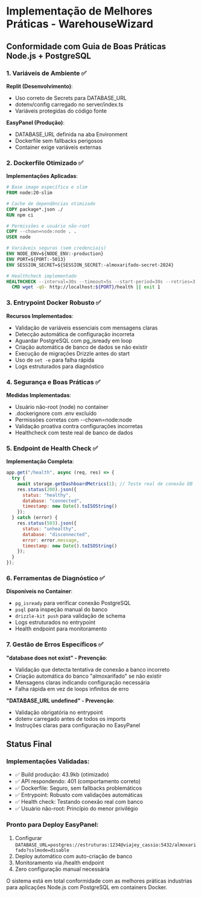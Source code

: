 # Implementação de Melhores Práticas - WarehouseWizard

## Conformidade com Guia de Boas Práticas Node.js + PostgreSQL

### 1. Variáveis de Ambiente ✅

**Replit (Desenvolvimento)**:
- Uso correto de Secrets para DATABASE_URL
- dotenv/config carregado no server/index.ts
- Variáveis protegidas do código fonte

**EasyPanel (Produção)**:
- DATABASE_URL definida na aba Environment 
- Dockerfile sem fallbacks perigosos
- Container exige variáveis externas

### 2. Dockerfile Otimizado ✅

**Implementações Aplicadas**:
```dockerfile
# Base image específica e slim
FROM node:20-slim

# Cache de dependências otimizado
COPY package*.json ./
RUN npm ci

# Permissões e usuário não-root
COPY --chown=node:node . .
USER node

# Variáveis seguras (sem credenciais)
ENV NODE_ENV=${NODE_ENV:-production}
ENV PORT=${PORT:-5013}
ENV SESSION_SECRET=${SESSION_SECRET:-almoxarifado-secret-2024}

# Healthcheck implementado
HEALTHCHECK --interval=30s --timeout=5s --start-period=30s --retries=3 \
  CMD wget -qO- http://localhost:${PORT}/health || exit 1
```

### 3. Entrypoint Docker Robusto ✅

**Recursos Implementados**:
- Validação de variáveis essenciais com mensagens claras
- Detecção automática de configuração incorreta
- Aguardar PostgreSQL com pg_isready em loop
- Criação automática de banco de dados se não existir
- Execução de migrações Drizzle antes do start
- Uso de `set -e` para falha rápida
- Logs estruturados para diagnóstico

### 4. Segurança e Boas Práticas ✅

**Medidas Implementadas**:
- Usuário não-root (node) no container
- .dockerignore com .env excluído
- Permissões corretas com --chown=node:node
- Validação proativa contra configurações incorretas
- Healthcheck com teste real de banco de dados

### 5. Endpoint de Health Check ✅

**Implementação Completa**:
```javascript
app.get("/health", async (req, res) => {
  try {
    await storage.getDashboardMetrics(1); // Teste real de conexão DB
    res.status(200).json({ 
      status: "healthy", 
      database: "connected",
      timestamp: new Date().toISOString()
    });
  } catch (error) {
    res.status(503).json({ 
      status: "unhealthy", 
      database: "disconnected",
      error: error.message,
      timestamp: new Date().toISOString()
    });
  }
});
```

### 6. Ferramentas de Diagnóstico ✅

**Disponíveis no Container**:
- `pg_isready` para verificar conexão PostgreSQL
- `psql` para inspeção manual do banco
- `drizzle-kit push` para validação de schema
- Logs estruturados no entrypoint
- Health endpoint para monitoramento

### 7. Gestão de Erros Específicos ✅

**"database does not exist" - Prevenção**:
- Validação que detecta tentativa de conexão a banco incorreto
- Criação automática do banco "almoxarifado" se não existir
- Mensagens claras indicando configuração necessária
- Falha rápida em vez de loops infinitos de erro

**"DATABASE_URL undefined" - Prevenção**:
- Validação obrigatória no entrypoint
- dotenv carregado antes de todos os imports
- Instruções claras para configuração no EasyPanel

## Status Final

### Implementações Validadas:
- ✅ Build produção: 43.9kb (otimizado)
- ✅ API respondendo: 401 (comportamento correto)
- ✅ Dockerfile: Seguro, sem fallbacks problemáticos
- ✅ Entrypoint: Robusto com validações automáticas
- ✅ Health check: Testando conexão real com banco
- ✅ Usuário não-root: Princípio do menor privilégio

### Pronto para Deploy EasyPanel:
1. Configurar `DATABASE_URL=postgres://estruturas:1234@viajey_cassio:5432/almoxarifado?sslmode=disable`
2. Deploy automático com auto-criação de banco
3. Monitoramento via /health endpoint
4. Zero configuração manual necessária

O sistema está em total conformidade com as melhores práticas industrias para aplicações Node.js com PostgreSQL em containers Docker.
